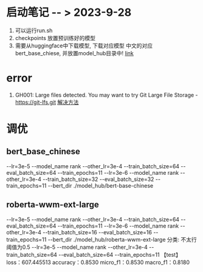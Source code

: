 # 启动笔记 -- > 2023-9-28
1. 可以运行run.sh
2. checkpoints 放置预训练好的模型  
3. 需要从huggingface中下载模型, 下载对应模型 中文的对应bert_base_chiese, 并放置model_hub目录中!
[link](https://huggingface.co/bert-base-chinese/tree/main)

# error
1. GH001: Large files detected. You may want to try Git Large File Storage - https://git-lfs.git
[解决方法](https://blog.csdn.net/qq_39564555/article/details/100051051)

# 调优

## bert_base_chinese
--lr=3e-5  --model_name rank --other_lr=3e-4 --train_batch_size=64 --eval_batch_size=64 --train_epochs=11
--lr=3e-6 --model_name rank --other_lr=3e-4 --train_batch_size=32 --eval_batch_size=32 --train_epochs=11 --bert_dir ./model_hub/bert-base-chinese


## roberta-wwm-ext-large
--lr=3e-5  --model_name rank --other_lr=3e-4 --train_batch_size=64 --eval_batch_size=64 --train_epochs=11
--lr=3e-6 --model_name rank --other_lr=3e-4 --train_batch_size=16 --eval_batch_size=16 --train_epochs=11 --bert_dir ./model_hub/roberta-wwm-ext-large
分类: 不太行 阈值为0.5
--lr=3e-5  --model_name rank --other_lr=3e-4 --train_batch_size=64 --eval_batch_size=64 --train_epochs=11
【test】 loss：607.445513 accuracy：0.8530 micro_f1：0.8530 macro_f1：0.8180